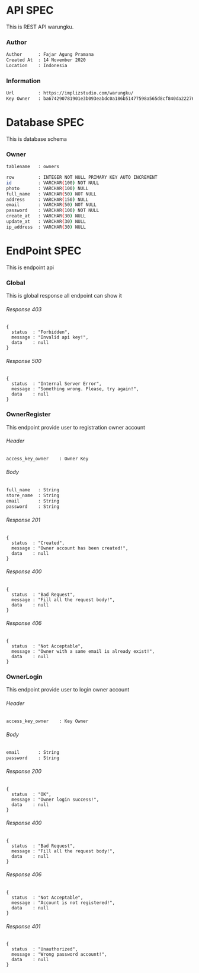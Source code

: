 # API SPEC
This is REST API warungku.

### Author
```bash
Author      : Fajar Agung Pramana
Created At  : 14 November 2020
Location    : Indonesia
```

### Information
```bash
Url         : https://implizstudio.com/warungku/
Key Owner   : ba674290781901e3b093eabdc0a186b51477598a565d8cf840da22276c344b51
```

# Database SPEC
This is database schema

### Owner
```bash
tablename   : owners
```
```bash
row         : INTEGER NOT NULL PRIMARY KEY AUTO INCREMENT
id          : VARCHAR(100) NOT NULL
photo       : VARCHAR(100) NULL
full_name   : VARCHAR(50) NOT NULL
address     : VARCHAR(150) NULL
email       : VARCHAR(50) NOT NULL
password    : VARCHAR(100) NOT NULL
create_at   : VARCHAR(30) NULL
update_at   : VARCHAR(30) NULL
ip_address  : VARCHAR(30) NULL
```

# EndPoint SPEC
This is endpoint api

### Global
This is global response all endpoint can show it

###### Response 403
```json5
{
  status  : "Forbidden",
  message : "Invalid api key!",
  data    : null 
}
```

###### Response 500
```json5
{
  status  : "Internal Server Error",
  message : "Something wrong. Please, try again!",
  data    : null 
}
```

### OwnerRegister
This endpoint provide user to registration owner account

###### Header
```bash
access_key_owner    : Owner Key 
```
###### Body
```bash
full_name   : String
store_name  : String
email       : String
password    : String
```
###### Response 201
```json5
{
  status  : "Created",
  message : "Owner account has been created!",
  data    : null 
}
```
###### Response 400
```json5
{
  status  : "Bad Request",
  message : "Fill all the request body!",
  data    : null 
}
```
###### Response 406
```json5
{
  status  : "Not Acceptable",
  message : "Owner with a same email is already exist!",
  data    : null 
}
```

### OwnerLogin
This endpoint provide user to login owner account

###### Header
```bash
access_key_owner    : Key Owner
```
###### Body
```bash
email       : String
password    : String
```
###### Response 200
```json5
{
  status  : "OK",
  message : "Owner login success!",
  data    : null 
}
```
###### Response 400
```json5
{
  status  : "Bad Request",
  message : "Fill all the request body!",
  data    : null 
}
```
###### Response 406
```json5
{
  status  : "Not Acceptable",
  message : "Account is not registered!",
  data    : null 
}
```
###### Response 401
```json5
{
  status  : "Unauthorized",
  message : "Wrong password account!",
  data    : null 
}
```